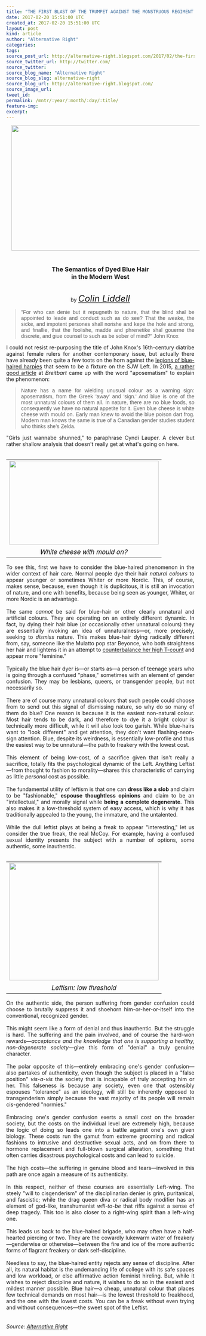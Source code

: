 ```yaml
---
title: "THE FIRST BLAST OF THE TRUMPET AGAINST THE MONSTRUOUS REGIMENT OF BLUE HAIRED FREAKS"
date: 2017-02-20 15:51:00 UTC
created_at: 2017-02-20 15:51:00 UTC
layout: post
kind: article
author: "Alternative Right"
categories: 
tags: 
source_post_url: http://alternative-right.blogspot.com/2017/02/the-first-blast-of-trumpet-against.html
source_twitter_url: http://twitter.com/
source_twitter: 
source_blog_name: "Alternative Right"
source_blog_slug: alternative-right
source_blog_url: http://alternative-right.blogspot.com/
source_image_url: 
tweet_id:
permalink: /mntr/:year/:month/:day/:title/
feature-img: 
excerpt:
---
```

<div dir="ltr" style="text-align: left;"><div class="separator" style="clear: both; text-align: center;"><a href="https://2.bp.blogspot.com/-ZY8gPtaaYAg/WKsF_8SomcI/AAAAAAAAVkI/1IrRUaRExHonzX1WuJQLhUozpl7SnQHggCLcB/s1600/2.jpg" style="margin-left: 1em; margin-right: 1em;"><img border="0" height="336" src="https://2.bp.blogspot.com/-ZY8gPtaaYAg/WKsF_8SomcI/AAAAAAAAVkI/1IrRUaRExHonzX1WuJQLhUozpl7SnQHggCLcB/s400/2.jpg" width="550"></a></div><div class="separator" style="clear: both; text-align: center;"><br></div><h3 style="text-align: center;">The Semantics of Dyed Blue Hair <br>in the Modern West</h3><div style="text-align: center;"><br>by <span style="font-size: x-large;"><i><a href="http://alternative-right.blogspot.com/search/label/Colin%20Liddell">Colin Liddell</a></i></span></div><blockquote class="tr_bq" style="text-align: justify;"><span style='font-family: "verdana" , sans-serif;'>"For who can denie but it repugneth to nature, that the blind shal be appointed to leade and conduct such as do see? That the weake, the sicke, and impotent persones shall norishe and kepe the hole and strong, and finallie, that the foolishe, madde and phrenetike shal gouerne the discrete, and giue counsel to such as be sober of mind?" John Knox</span></blockquote><div style="text-align: justify;">I could not resist re-purposing the title of John Knox's 16th-century diatribe against female rulers for another contemporary issue, but actually there have already been quite a few toots on the horn against the <a href="https://girlswithbluehair.tumblr.com/">legions of blue-haired harpies</a> that seem to be a fixture on the SJW Left. In 2015, <a href="http://www.breitbart.com/tech/2015/10/28/aposematism-may-explain-why-so-many-angry-women-have-blue-hair/">a rather good article</a> at <i>Breitbart</i> came up with the word "aposematism" to explain the phenomenon:</div><blockquote class="tr_bq" style="text-align: justify;"><span style='font-family: "verdana" , sans-serif;'></span> <a name="more"></a><span style='font-family: "verdana" , sans-serif;'>Nature has a name for wielding unusual colour as a warning sign: aposematism, from the Greek 'away' and 'sign.' And blue is one of the most unnatural colours of them all. In nature, there are no blue foods, so consequently we have no natural appetite for it. Even blue cheese is white cheese with mould on. Early man knew to avoid the blue poison dart frog. Modern man knows the same is true of a Canadian gender studies student who thinks she’s Zelda.</span></blockquote><div style="text-align: justify;">"Girls just wannabe shunned," to paraphrase Cyndi Lauper. A clever but rather shallow analysis that doesn't really get at what's going on here.<br><br><table cellpadding="0" cellspacing="0" class="tr-caption-container" style="float: right; margin-left: 1em; text-align: right;"><tbody><tr><td style="text-align: center;"><a href="https://4.bp.blogspot.com/-bCZiFIT2q64/WKsKB84L6ZI/AAAAAAAAVkY/xRdENQBhHwkDnJjMYizg7TFmX-dOT4-bwCLcB/s1600/Zoe%2BQuinn.jpg" style="clear: right; margin-bottom: 1em; margin-left: auto; margin-right: auto;"><img border="0" height="225" src="https://4.bp.blogspot.com/-bCZiFIT2q64/WKsKB84L6ZI/AAAAAAAAVkY/xRdENQBhHwkDnJjMYizg7TFmX-dOT4-bwCLcB/s400/Zoe%2BQuinn.jpg" width="400"></a></td></tr><tr><td class="tr-caption" style="text-align: center;"><span style='font-family: "helvetica neue" , "arial" , "helvetica" , sans-serif; font-size: large;'><i>White cheese with mould on?</i></span></td></tr></tbody></table>To see this, first we have to consider the blue-haired phenomenon in the wider context of hair care. Normal people dye their hair <i>natural colours</i> to appear younger or sometimes Whiter or more Nordic. This, of course, makes sense, because, even though it is duplicitous, it is still an invocation of nature, and one with benefits, because being seen as younger, Whiter, or more Nordic is an advantage. </div><div style="text-align: justify;"><br></div><div style="text-align: justify;">The same <i>cannot</i> be said for blue-hair or other clearly unnatural and artificial colours. They are operating on an entirely different dynamic. In fact, by dying their hair blue (or occasionally other unnatural colours) they are essentially invoking an idea of unnaturalness—or, more precisely, seeking to <i>dismiss</i> nature. This makes blue-hair dying radically different from, say, someone like the Mulatto pop star Beyonce, who both straightens her hair and lightens it in an attempt to <a href="http://alternative-right.blogspot.com/2013/02/the-desexing-of-beyonce.html">counterbalance her high T-count</a> and appear more "feminine." </div><div style="text-align: justify;"><br></div><div style="text-align: justify;">Typically the blue hair dyer is—or starts as—a person of teenage years who is going through a confused "phase," sometimes with an element of gender confusion. They may be lesbians, queers, or transgender people, but not necessarily so. </div><div style="text-align: justify;"><br></div><div style="text-align: justify;"><div class="separator" style="clear: both; text-align: center;"></div>There are of course many unnatural colours that such people could choose from to send out this signal of dismissing nature, so why do so many of them do blue? One reason is because it is the easiest non-natural colour. Most hair tends to be dark, and therefore to dye it a bright colour is technically more difficult, while it will also look too garish. While blue-hairs want to "look different" and get attention, they don't want flashing-neon-sign attention. Blue, despite its weirdness, is essentially low-profile and thus the easiest way to be unnatural—the path to freakery with the lowest cost.</div><div style="text-align: justify;"><br></div><div style="text-align: justify;">This element of being low-cost, of a sacrifice given that isn't really a sacrifice, totally fits the psychological dynamic of the Left. Anything Leftist—from thought to fashion to morality—shares this characteristic of carrying as little <i>personal</i> cost as possible. </div><div style="text-align: justify;"><br></div><div style="text-align: justify;">The fundamental utility of leftism is that one can <b>dress like a slob</b> and claim to be "fashionable," <b>espouse thoughtless opinions</b> and claim to be an "intellectual," and morally signal while <b>being a complete degenerate</b>. This also makes it a low-threshold system of easy access, which is why it has traditionally appealed to the young, the immature, and the untalented. </div><div style="text-align: justify;"><br></div><div style="text-align: justify;">While the dull leftist plays at being a freak to appear "interesting," let us consider the true freak, the real McCoy. For example, having a confused sexual identity presents the subject with a number of options, some authentic, some inauthentic. </div><div style="text-align: justify;"><br></div><div style="text-align: justify;"><table cellpadding="0" cellspacing="0" class="tr-caption-container" style="float: left; margin-right: 1em; text-align: left;"><tbody><tr><td style="text-align: center;"><a href="https://1.bp.blogspot.com/-uZj2Ye1bfrs/WKsK1r43-KI/AAAAAAAAVkg/ggoWWuNHw3EDCdVIJep_wg0FQ55D9iLZgCLcB/s1600/Immortal2.jpg" style="clear: left; margin-bottom: 1em; margin-left: auto; margin-right: auto;"><img border="0" height="315" src="https://1.bp.blogspot.com/-uZj2Ye1bfrs/WKsK1r43-KI/AAAAAAAAVkg/ggoWWuNHw3EDCdVIJep_wg0FQ55D9iLZgCLcB/s400/Immortal2.jpg" width="400"></a></td></tr><tr><td class="tr-caption" style="text-align: center;"><span style='font-family: "helvetica neue" , "arial" , "helvetica" , sans-serif; font-size: large;'><i>Leftism: low threshold</i></span></td></tr></tbody></table>On the authentic side, the person suffering from gender confusion could choose to brutally suppress it and shoehorn him-or-her-or-itself into the conventional, recognized gender.<br><br>This might seem like a form of denial and thus inauthentic. But the struggle is hard. The suffering and the pain involved, and of course the hard-won rewards—<i>acceptance and the knowledge that one is supporting a healthy, non-degenerate society</i>—give this form of "denial" a truly genuine character. </div><div style="text-align: justify;"><br></div><div style="text-align: justify;">The polar opposite of this—entirely embracing one's gender confusion—also partakes of authenticity, even though the subject is placed in a "false position" <i>vis-a-vis</i> the society that is incapable of truly accepting him or her. This falseness is because any society, even one that ostensibly espouses "tolerance" as an ideology, will still be inherently opposed to transgenderism simply because the vast majority of its people will remain cis-gendered "normies."</div><div style="text-align: justify;"><br></div><div style="text-align: justify;">Embracing one's gender confusion exerts a small cost on the broader society, but the costs on the individual level are extremely high, because the logic of doing so leads one into a battle against one's own given biology. These costs run the gamut from extreme grooming and radical fashions to intrusive and destructive sexual acts, and on from there to hormone replacement and full-blown surgical alteration, something that often carries disastrous psychological costs and can lead to suicide. </div><div style="text-align: justify;"><br></div><div style="text-align: justify;">The high costs—the suffering in genuine blood and tears—involved in this path are once again a measure of its authenticity. </div><div style="text-align: justify;"><br></div><div style="text-align: justify;">In this respect, neither of these courses are essentially Left-wing. The steely "will to cisgenderism" of the disciplinarian denier is grim, puritanical, and fascistic; while the drag queen diva or radical body modifier has an element of god-like, transhumanist <i>will-to-be</i> that riffs against a sense of deep tragedy. This too is also closer to a right-wing spirit than a left-wing one.</div><div style="text-align: justify;"><br></div><div style="text-align: justify;">This leads us back to the blue-haired brigade, who may often have a half-hearted piercing or two. They are the cowardly lukewarm water of freakery—genderwise or otherwise—between the fire and ice of the more authentic forms of flagrant freakery or dark self-discipline.</div><div style="text-align: justify;"><br></div><div style="text-align: justify;">Needless to say, the blue-haired entity rejects any sense of discipline. After all, its natural habitat is the undemanding life of college with its safe spaces and low workload, or else affirmative action feminist hireling. But, while it wishes to reject discipline and nature, it wishes to do so in the easiest and mildest manner possible. Blue hair—a cheap, unnatural colour that places few technical demands on most hair—is the lowest threshold to freakhood, and the one with the lowest costs. You can be a freak without even trying and without consequences—the sweet spot of the Leftist. <br><br><div style="text-align: center;"><i><span style="font-family: inherit;"><span style='color: black; font-family: "arial" , "helvetica" , sans-serif; line-height: normal;'><span style="font-family: inherit;"> <img alt="" border="0" height="1" src="https://www.paypalobjects.com/en_US/i/scr/pixel.gif" width="1"></span></span></span></i></div></div></div><img src="http://feeds.feedburner.com/~r/blogspot/SBfLZ/~4/3W2-yq1RhXo" height="1" width="1" alt=""><div class="">
    <i>Source: <a href="http://alternative-right.blogspot.com/">Alternative Right</a></i>
</div>
